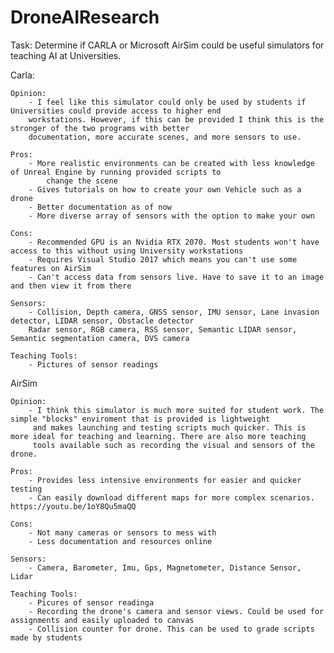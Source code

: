 # DroneAIResearch

Task: Determine if CARLA or Microsoft AirSim could be useful simulators for teaching AI at Universities.

Carla: 

    Opinion:
        - I feel like this simulator could only be used by students if Universities could provide access to higher end
        workstations. However, if this can be provided I think this is the stronger of the two programs with better
        documentation, more accurate scenes, and more sensors to use.  
           
    Pros: 
        - More realistic environments can be created with less knowledge of Unreal Engine by running provided scripts to
            change the scene
        - Gives tutorials on how to create your own Vehicle such as a drone
        - Better documentation as of now
        - More diverse array of sensors with the option to make your own
    
    Cons: 
        - Recommended GPU is an Nvidia RTX 2070. Most students won't have access to this without using University workstations
        - Requires Visual Studio 2017 which means you can't use some features on AirSim
        - Can't access data from sensors live. Have to save it to an image and then view it from there
        
    Sensors:
        - Collision, Depth camera, GNSS sensor, IMU sensor, Lane invasion detector, LIDAR sensor, Obstacle detector
        Radar sensor, RGB camera, RSS sensor, Semantic LIDAR sensor, Semantic segmentation camera, DVS camera
    
    Teaching Tools: 
        - Pictures of sensor readings
        
AirSim

    Opinion:
        - I think this simulator is much more suited for student work. The simple "blocks" enviroment that is provided is lightweight
         and makes launching and testing scripts much quicker. This is more ideal for teaching and learning. There are also more teaching
         tools available such as recording the visual and sensors of the drone. 
    
    Pros:
        - Provides less intensive environments for easier and quicker testing
        - Can easily download different maps for more complex scenarios. https://youtu.be/1oY8Qu5maQQ
     
    Cons:
        - Not many cameras or sensors to mess with
        - Less documentation and resources online
        
    Sensors:
        - Camera, Barometer, Imu, Gps, Magnetometer, Distance Sensor, Lidar
    
    Teaching Tools:
        - Picures of sensor readinga
        - Recording the drone's camera and sensor views. Could be used for assignments and easily uploaded to canvas
        - Collision counter for drone. This can be used to grade scripts made by students

